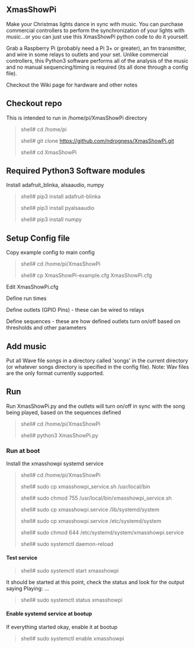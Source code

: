 ## XmasShowPi
Make your Christmas lights dance in sync with music.  You can purchase commercial controllers to perform
the synchronization of your lights with music...or you can just use this XmasShowPi python code to do it yourself.

Grab a Raspberry Pi (probably need a Pi 3+ or greater), an fm transmitter, and wire in some relays 
to outlets and your set.  Unlike commercial controllers, this Python3 software performs all of the analysis of the music
and no manual sequencing/timing is required (its all done through a config file).

Checkout the Wiki page for hardware and other notes

## Checkout repo
This is intended to run in /home/pi/XmasShowPi directory
>shell# cd /home/pi
> 
>shell# git clone https://github.com/ndrogness/XmasShowPi.git 
> 
>shell# cd XmasShowPi

## Required Python3 Software modules
Install adafruit_blinka, alsaaudio, numpy
> shell# pip3 install adafruit-blinka
>
> shell# pip3 install pyalsaaudio
>
> shell# pip3 install numpy

## Setup Config file
Copy example config to main config
> shell# cd /home/pi/XmasShowPi
> 
> shell# cp XmasShowPi-example.cfg XmasShowPi.cfg

Edit XmasShowPi.cfg

Define run times

Define outlets (GPIO Pins) - these can be wired to relays

Define sequences - these are how defined outlets turn on/off based on thresholds and other parameters

## Add music
Put all Wave file songs in a directory called 'songs' in the current directory (or whatever songs directory is 
specified in the config file).  Note: Wav files are the only format currently supported.

## Run
Run XmasShowPi.py and the outlets will turn on/off in sync with the song being played, based on the sequences defined
> shell# cd /home/pi/XmasShowPi
> 
> shell# python3 XmasShowPi.py

### Run at boot
Install the xmasshowpi systemd service
>shell# cd /home/pi/XmasShowPi
> 
> shell# sudo cp xmasshowpi_service.sh /usr/local/bin
> 
> shell# sudo chmod 755 /usr/local/bin/xmasshowpi_service.sh
>
> shell# sudo cp xmasshowpi.service /lib/systemd/system
> 
> shell# sudo cp xmasshowpi.service /etc/systemd/system
>
> shell# sudo chmod 644 /etc/systemd/system/xmasshowpi.service
> 
> shell# sudo systemctl daemon-reload

#### Test service
> shell# sudo systemctl start xmasshowpi
>
It should be started at this point, check the status and look for the output saying Playing: ...
> shell# sudo systemctl status xmasshowpi
> 

#### Enable systemd service at bootup
If everything started okay, enable it at bootup
> shell# sudo systemctl enable xmasshowpi
